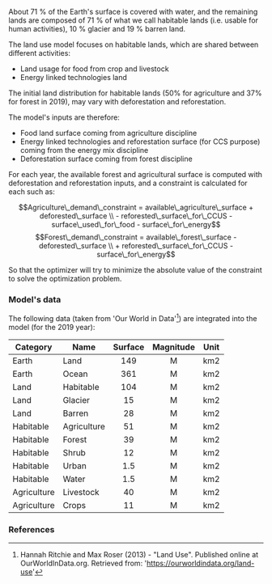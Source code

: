 About 71 % of the Earth's surface is covered with water, and the remaining lands are composed of 71 % of what we call habitable lands (i.e. usable for human activities), 10 % glacier and 19 % barren land.

The land use model focuses on habitable lands, which are shared between different activities:

- Land usage for food from crop and livestock
- Energy linked technologies land

The initial land distribution for habitable lands (50% for agriculture and 37% for forest in 2019), may vary with deforestation and reforestation.

The model's inputs are therefore:

- Food land surface coming from agriculture discipline
- Energy linked technologies and reforestation surface (for CCS purpose) coming from the energy mix discipline
- Deforestation surface coming from forest discipline

For each year, the available forest and agricultural surface is computed with deforestation and reforestation inputs, and a constraint is calculated for each such as:

$$Agriculture\_demand\_constraint = available\_agriculture\_surface + deforested\_surface \\ - reforested\_surface\_for\_CCUS - surface\_used\_for\_food - surface\_for\_energy$$
$$Forest\_demand\_constraint = available\_forest\_surface - deforested\_surface \\ + reforested\_surface\_for\_CCUS - surface\_for\_energy$$

So that the optimizer will try to minimize the absolute value of the constraint to solve the optimization problem.

### Model's data

The following data (taken from 'Our World in Data'[^1]) are integrated into the model (for the 2019 year):

| Category    | Name        | Surface | Magnitude | Unit |
| ----------- | ----------- | :-----: | :-------: | :--: |
| Earth       | Land        |   149   |     M     | km2  |
| Earth       | Ocean       |   361   |     M     | km2  |
| Land        | Habitable   |   104   |     M     | km2  |
| Land        | Glacier     |   15    |     M     | km2  |
| Land        | Barren      |   28    |     M     | km2  |
| Habitable   | Agriculture |   51    |     M     | km2  |
| Habitable   | Forest      |   39    |     M     | km2  |
| Habitable   | Shrub       |   12    |     M     | km2  |
| Habitable   | Urban       |   1.5   |     M     | km2  |
| Habitable   | Water       |   1.5   |     M     | km2  |
| Agriculture | Livestock   |   40    |     M     | km2  |
| Agriculture | Crops       |   11    |     M     | km2  |

### References

[^1]: Hannah Ritchie and Max Roser (2013) - "Land Use". Published online at OurWorldInData.org. Retrieved from: '<https://ourworldindata.org/land-use>'
